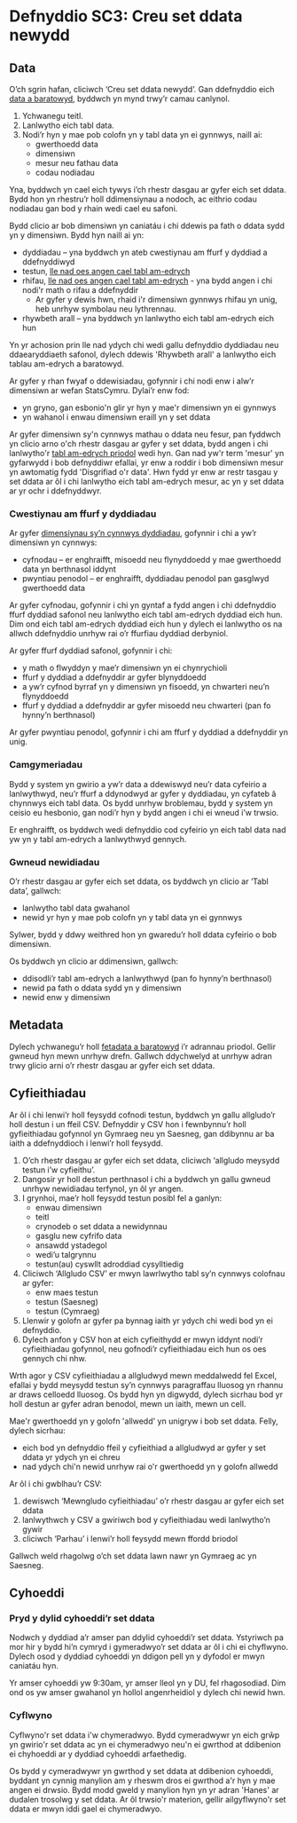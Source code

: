 # Defnyddio SC3: Creu set ddata newydd

## Data

O’ch sgrin hafan, cliciwch ‘Creu set ddata newydd’. Gan ddefnyddio eich [data a baratowyd](Data-preparation-‐-New-datasets#guidance-tablau-data), byddwch yn mynd trwy’r camau canlynol.

1. Ychwanegu teitl.
2. Lanlwytho eich tabl data.
3. Nodi’r hyn y mae pob colofn yn y tabl data yn ei gynnwys, naill ai:
   - gwerthoedd data
   - dimensiwn
   - mesur neu fathau data
   - codau nodiadau

Yna, byddwch yn cael eich tywys i’ch rhestr dasgau ar gyfer eich set ddata. Bydd hon yn rhestru’r holl ddimensiynau a nodoch, ac eithrio codau nodiadau gan bod y rhain wedi cael eu safoni.

<!-- Yna, byddwch yn cael eich tywys i’ch rhestr dasgau ar gyfer eich set ddata. Bydd hon yn rhestru’r holl ddimensiynau a nodoch. Os ydych chi wedi cynnwys unrhyw [godau nodiadau wedi’u teilwra](Data-preparation-‐-New-datasets#guidance-nodiadau-wedi’u-teilwra), bydd tasg ‘Nodiadau gwerth data wedi’u teilwra’ yn y rhestr. -->

Bydd clicio ar bob dimensiwn yn caniatáu i chi ddewis pa fath o ddata sydd yn y dimensiwn. Bydd hyn naill ai yn:

- dyddiadau – yna byddwch yn ateb cwestiynau am ffurf y dyddiad a ddefnyddiwyd
  <!-- - dyddiadau – yna byddwch yn ateb cwestiynau am ffurf y dyddiad a ddefnyddiwyd, neu byddwch yn lanlwytho eich tabl am-edrych eich hun os bydd angen -->
  <!-- - daearyddiaeth – yna byddwch yn dewis y data cyfeirio safonol priodol -->
  <!-- - daearyddiaeth – yna byddwch yn dewis y data cyfeirio safonol priodol, neu byddwch yn lanlwytho eich tabl am-edrych eich hun os bydd angen -->
- testun, [lle nad oes angen cael tabl am-edrych](Data-preparation-‐-New-datasets#guidance-dimensiynau-sy'n-cynnwys-testun-neu-rifau-lle-nad-oes-gofyn-cael-tabl-am-edrych)
- rhifau, [lle nad oes angen cael tabl am-edrych](Data-preparation-‐-New-datasets#guidance-dimensiynau-sy'n-cynnwys-testun-neu-rifau-lle-nad-oes-gofyn-cael-tabl-am-edrych) - yna bydd angen i chi nodi'r math o rifau a ddefnyddir
  - Ar gyfer y dewis hwn, rhaid i'r dimensiwn gynnwys rhifau yn unig, heb unrhyw symbolau neu lythrennau.
- rhywbeth arall – yna byddwch yn lanlwytho eich tabl am-edrych eich hun

Yn yr achosion prin lle nad ydych chi wedi gallu defnyddio dyddiadau neu ddaearyddiaeth safonol, dylech ddewis 'Rhywbeth arall' a lanlwytho eich tablau am-edrych a baratowyd.

Ar gyfer y rhan fwyaf o ddewisiadau, gofynnir i chi nodi enw i alw’r dimensiwn ar wefan StatsCymru. Dylai’r enw fod:

- yn gryno, gan esbonio'n glir yr hyn y mae'r dimensiwn yn ei gynnwys
- yn wahanol i enwau dimensiwn eraill yn y set ddata

<!-- Os byddwch yn dewis data cyfeirio safonol, llenwir yr enw dimensiwn yn awtomatig. Gallwch newid hwn, ond dim ond os bydd gwir angen gwneud hyn er mwyn deall y set ddata y dylech wneud hyn. Er enghraifft, set ddata ynghylch mudo lle y ceir 2 ddimensiwn sy’n cynnwys awdurdodau lleol – mae un yn awdurdod lleol y symudodd rhywun ohono a’r llall yw’r un y gwnaethant symud iddo. Yn y sefyllfa honno, efallai y byddech yn ailenwi’r dimensiynau yn “Awdurdodau lleol y symudwyd ohonynt” ac “Awdurdodau lleol y symudwyd iddynt” er mwyn gwahaniaethu rhyngddynt. -->

Ar gyfer dimensiwn sy'n cynnwys mathau o ddata neu fesur, pan fyddwch yn clicio arno o'ch rhestr dasgau ar gyfer y set ddata, bydd angen i chi lanlwytho'r [tabl am-edrych priodol](Data-preparation-‐-New-datasets#guidance-mathau-data-neu-fesur) wedi hyn. Gan nad yw'r term 'mesur' yn gyfarwydd i bob defnyddiwr efallai, yr enw a roddir i bob dimensiwn mesur yn awtomatig fydd 'Disgrifiad o'r data'. Hwn fydd yr enw ar restr tasgau y set ddata ar ôl i chi lanlwytho eich tabl am-edrych mesur, ac yn y set ddata ar yr ochr i ddefnyddwyr.

<!-- Os oes gennych chi unrhyw nodiadau gwerth data wedi’u teilwra, pan fyddwch yn clicio ar hyn o restr tasgau eich set ddata, bydd angen i chi lanlwytho’r [tabl am-edrych priodol](Data-preparation-‐-New-datasets#guidance-nodiadau-wedi’u-teilwra). -->

### Cwestiynau am ffurf y dyddiadau

Ar gyfer [dimensiynau sy’n cynnwys dyddiadau](Data-preparation-‐-New-datasets#guidance-fformatio-dyddiadau), gofynnir i chi a yw’r dimensiwn yn cynnwys:

- cyfnodau – er enghraifft, misoedd neu flynyddoedd y mae gwerthoedd data yn berthnasol iddynt
- pwyntiau penodol – er enghraifft, dyddiadau penodol pan gasglwyd gwerthoedd data

Ar gyfer cyfnodau, gofynnir i chi yn gyntaf a fydd angen i chi ddefnyddio ffurf dyddiad safonol neu lanlwytho eich tabl am-edrych dyddiad eich hun. Dim ond eich tabl am-edrych dyddiad eich hun y dylech ei lanlwytho os na allwch ddefnyddio unrhyw rai o’r ffurfiau dyddiad derbyniol.

Ar gyfer ffurf dyddiad safonol, gofynnir i chi:

- y math o flwyddyn y mae’r dimensiwn yn ei chynrychioli
- ffurf y dyddiad a ddefnyddir ar gyfer blynyddoedd
- a yw’r cyfnod byrraf yn y dimensiwn yn fisoedd, yn chwarteri neu’n flynyddoedd
- ffurf y dyddiad a ddefnyddir ar gyfer misoedd neu chwarteri (pan fo hynny’n berthnasol)

Ar gyfer pwyntiau penodol, gofynnir i chi am ffurf y dyddiad a ddefnyddir yn unig.

### Camgymeriadau

Bydd y system yn gwirio a yw’r data a ddewiswyd neu’r data cyfeirio a lanlwythwyd, neu’r ffurf a ddynodwyd ar gyfer y dyddiadau, yn cyfateb â chynnwys eich tabl data. Os bydd unrhyw broblemau, bydd y system yn ceisio eu hesbonio, gan nodi’r hyn y bydd angen i chi ei wneud i’w trwsio.

Er enghraifft, os byddwch wedi defnyddio cod cyfeirio yn eich tabl data nad yw yn y tabl am-edrych a lanlwythwyd gennych.

### Gwneud newidiadau

O’r rhestr dasgau ar gyfer eich set ddata, os byddwch yn clicio ar ‘Tabl data’, gallwch:

- lanlwytho tabl data gwahanol
- newid yr hyn y mae pob colofn yn y tabl data yn ei gynnwys

Sylwer, bydd y ddwy weithred hon yn gwaredu’r holl ddata cyfeirio o bob dimensiwn.

Os byddwch yn clicio ar ddimensiwn, gallwch:

- ddisodli’r tabl am-edrych a lanlwythwyd (pan fo hynny’n berthnasol)
- newid pa fath o ddata sydd yn y dimensiwn
- newid enw y dimensiwn

## Metadata

Dylech ychwanegu’r holl [fetadata a baratowyd](Data-preparation-‐-New-datasets#guidance-metadata) i’r adrannau priodol. Gellir gwneud hyn mewn unrhyw drefn. Gallwch ddychwelyd at unrhyw adran trwy glicio arni o’r rhestr dasgau ar gyfer eich set ddata.

## Cyfieithiadau

Ar ôl i chi lenwi’r holl feysydd cofnodi testun, byddwch yn gallu allgludo’r holl destun i un ffeil CSV. Defnyddir y CSV hon i fewnbynnu’r holl gyfieithiadau gofynnol yn Gymraeg neu yn Saesneg, gan ddibynnu ar ba iaith a ddefnyddioch i lenwi’r holl feysydd.

1. O’ch rhestr dasgau ar gyfer eich set ddata, cliciwch ‘allgludo meysydd testun i’w cyfieithu’.
2. Dangosir yr holl destun perthnasol i chi a byddwch yn gallu gwneud unrhyw newidiadau terfynol, yn ôl yr angen.
3. I grynhoi, mae’r holl feysydd testun posibl fel a ganlyn:
   - enwau dimensiwn
   - teitl
   - crynodeb o set ddata a newidynnau
   - gasglu new cyfrifo data
   - ansawdd ystadegol
   - wedi’u talgrynnu
   - testun(au) cyswllt adroddiad cysylltiedig
4. Cliciwch ‘Allgludo CSV’ er mwyn lawrlwytho tabl sy’n cynnwys colofnau ar gyfer:
   - enw maes testun
   - testun (Saesneg)
   - testun (Cymraeg)
5. Llenwir y golofn ar gyfer pa bynnag iaith yr ydych chi wedi bod yn ei defnyddio.
6. Dylech anfon y CSV hon at eich cyfieithydd er mwyn iddynt nodi’r cyfieithiadau gofynnol, neu gofnodi’r cyfieithiadau eich hun os oes gennych chi nhw.

Wrth agor y CSV cyfieithiadau a allgludwyd mewn meddalwedd fel Excel, efallai y bydd meysydd testun sy’n cynnwys paragraffau lluosog yn rhannu ar draws celloedd lluosog. Os bydd hyn yn digwydd, dylech sicrhau bod yr holl destun ar gyfer adran benodol, mewn un iaith, mewn un cell.

Mae'r gwerthoedd yn y golofn 'allwedd' yn unigryw i bob set ddata. Felly, dylech sicrhau:

- eich bod yn defnyddio ffeil y cyfieithiad a allgludwyd ar gyfer y set ddata yr ydych yn ei chreu
- nad ydych chi'n newid unrhyw rai o'r gwerthoedd yn y golofn allwedd

Ar ôl i chi gwblhau’r CSV:

1. dewiswch ‘Mewngludo cyfieithiadau’ o’r rhestr dasgau ar gyfer eich set ddata
2. lanlwythwch y CSV a gwiriwch bod y cyfieithiadau wedi lanlwytho’n gywir
3. cliciwch ‘Parhau’ i lenwi’r holl feysydd mewn ffordd briodol

Gallwch weld rhagolwg o’ch set ddata lawn nawr yn Gymraeg ac yn Saesneg.

## Cyhoeddi

### Pryd y dylid cyhoeddi’r set ddata

Nodwch y dyddiad a’r amser pan ddylid cyhoeddi’r set ddata. Ystyriwch pa mor hir y bydd hi’n cymryd i gymeradwyo’r set ddata ar ôl i chi ei chyflwyno. Dylech osod y dyddiad cyhoeddi yn ddigon pell yn y dyfodol er mwyn caniatáu hyn.

Yr amser cyhoeddi yw 9:30am, yr amser lleol yn y DU, fel rhagosodiad. Dim ond os yw amser gwahanol yn hollol angenrheidiol y dylech chi newid hwn.

### Cyflwyno

Cyflwyno'r set ddata i'w chymeradwyo. Bydd cymeradwywr yn eich grŵp yn gwirio'r set ddata ac yn ei chymeradwyo neu'n ei gwrthod at ddibenion ei chyhoeddi ar y dyddiad cyhoeddi arfaethedig.

Os bydd y cymeradwywr yn gwrthod y set ddata at ddibenion cyhoeddi, byddant yn cynnig manylion am y rheswm dros ei gwrthod a'r hyn y mae angen ei drwsio. Bydd modd gweld y manylion hyn yn yr adran 'Hanes' ar dudalen trosolwg y set ddata. Ar ôl trwsio'r materion, gellir ailgyflwyno'r set ddata er mwyn iddi gael ei chymeradwyo.
